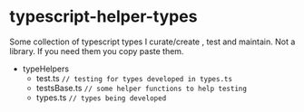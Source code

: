 # typescript-helper-types
Some collection of typescript types I curate/create , test and maintain. Not a library. If you need them you copy paste them.

* typeHelpers
  * test.ts      `// testing for types developed in types.ts`
  * testsBase.ts `// some helper functions to help testing`
  * types.ts     `// types being developed`
